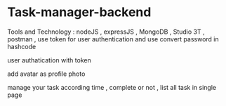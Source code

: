 # Task-manager-backend

Tools and Technology : nodeJS  , expressJS , MongoDB , Studio 3T , postman , 
use token for user authentication and use convert password in hashcode

user authatication with token


add avatar as profile photo


manage your task according time , complete or not  , list all task in single page
